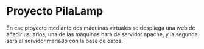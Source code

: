 # Proyecto PilaLamp

En ese ptoyecto mediante dos máquinas virtuales se despliega una web de añadir usuarios, una de las máquinas hará de servidor apache, y la segunda será el servidor mariadb con la base de datos.
